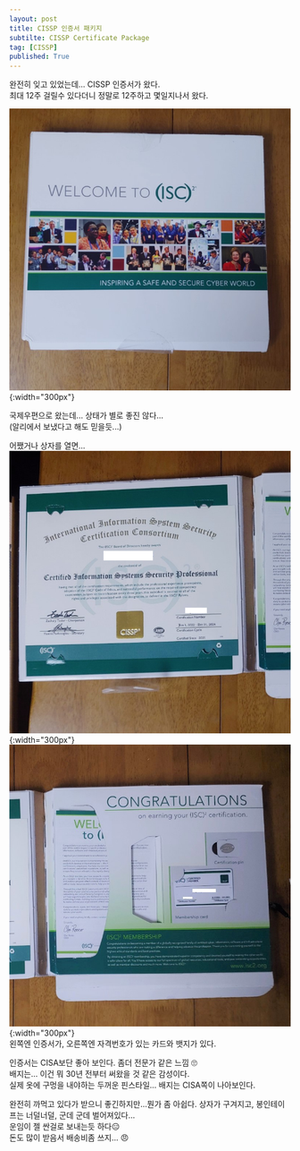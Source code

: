 ```yaml
---
layout: post
title: CISSP 인증서 패키지
subtilte: CISSP Certificate Package
tag: [CISSP]
published: True
---
```


완전히 잊고 있었는데... CISSP 인증서가 왔다.  
최대 12주 걸릴수 있다더니 정말로 12주하고 몇일지나서 왔다.

![](../../img/2022-03-26-CISSP-certificate-package/1.jpg){:width="300px"} 

국제우편으로 왔는데... 상태가 별로 좋진 않다...  
(알리에서 보냈다고 해도 믿을듯...)  

어쨌거나 상자를 열면...  
![](../../img/2022-03-26-CISSP-certificate-package/2.jpg){:width="300px"} 
![](../../img/2022-03-26-CISSP-certificate-package/3.jpg){:width="300px"}   
왼쪽엔 인증서가, 오른쪽엔 자격번호가 있는 카드와 뱃지가 있다.  

인증서는 CISA보단 좋아 보인다. 좀더 전문가 같은 느낌 🙄  
배지는... 이건 뭐 30년 전부터 써왔을 것 같은 감성이다.  
실제 옷에 구멍을 내야하는 두꺼운 핀스타일...
배지는 CISA쪽이 나아보인다.  

완전히 까먹고 있다가 받으니 좋긴하지만...뭔가 좀 아쉽다.
상자가 구겨지고, 봉인테이프는 너덜너덜, 군데 군데 벌어져있다...  
운임이 젤 싼걸로 보내는듯 하다😑  
돈도 많이 받음서 배송비좀 쓰지... 😠